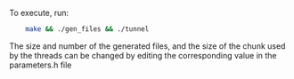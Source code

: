 To execute, run:

```bash
    make && ./gen_files && ./tunnel 
```

The size and number of the generated files, and the size of the chunk used by the threads can be changed by editing the corresponding value in the parameters.h file
